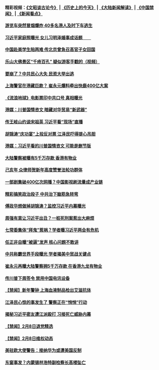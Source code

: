 #### 精彩视频：[《文昭谈古论今》](http://45.76.195.252/wenzhao) | [《历史上的今天》](http://45.76.195.252/today-in-history) | [《大陆新闻解读》](http://45.76.195.252/ntdtv-comedy) | [《中国禁闻》](http://45.76.195.252/ntdtv-news) | [《新闻看点》](http://45.76.195.252/news-insight) 

 #### [游览车突然冒烟爆炸 40多名港人及时下车逃生](../pages/prog204/a102508684.md?t=02101531?t=02101231?t=02101048) 

#### [习近平家庭照曝光 女儿习明泽婚事成话题　　](../pages/prog204/a102508514.md?t=02101531?t=02101231?t=02101048) 

#### [中国赴美学生陷两难 传北京曾急召高官子女回国](../pages/prog204/a102508606.md?t=02101531?t=02101231?t=02101048) 

#### [乐山大佛景区“千疮百孔” 疑似游客手戳的（视频）](../pages/prog204/a102508598.md?t=02101531?t=02101231?t=02101048) 

#### [要崩了？中共民心大失 民资大举出逃](../pages/prog204/a102508581.md?t=02101531?t=02101231?t=02101048) 

#### [上海警官在港藏巨款？ 崔永元爆料牵出快鹿400亿大案](../pages/prog204/a102508575.md?t=02101531?t=02101231?t=02101048) 

#### [《流浪地球》电影票印中共口号 真相曝光](../pages/prog204/a102508551.md?t=02101531?t=02101231?t=02101048) 

#### [港媒：川普国情咨文 暗藏对华贸易“新武器”](../pages/prog204/a102508548.md?t=02101531?t=02101231?t=02101048) 

#### [传王岐山约谈宋祖英 习近平看“现场”直播](../pages/prog204/a102508108.md?t=02101531?t=02101231?t=02101048) 

#### [胡锦涛“庆功宴”上投反对票 江泽民吓得提心吊胆](../pages/prog204/a102508515.md?t=02101531?t=02101231?t=02101048) 

#### [港媒：习近平看的川普国情咨文 可能是删节版](../pages/prog204/a102508439.md?t=02101531?t=02101231?t=02101048) 

#### [大陆警察被曝有5千万存款 香港有物业](../pages/prog204/a102508316.md?t=02101531?t=02101231?t=02101048) 

#### [己亥年 众律师贺新年高度赞誉法轮功群体](../pages/prog204/a102508304.md?t=02101531?t=02101231?t=02101048) 

#### [一部剧集破400亿次网播？中国影视刷流量成产业链](../pages/prog204/a102508253.md?t=02101531?t=02101231?t=02101048) 


#### [精彩搞笑政治段子 中共治下脑筋急转弯](../pages/prog204/a102508124.md?t=02101531?t=02101231?t=02101048) 

#### [傅政华想做掉胡锦涛？监控习近平内幕曝光](../pages/prog204/a102508081.md?t=02101531?t=02101231?t=02101048) 

#### [周强有意让习近平出丑？一桩死刑案惹出大麻烦](../pages/prog204/a102508048.md?t=02101531?t=02101231?t=02101048) 

#### [七常委集体“拜鬼”惹祸？学者曝习近平两会有危机](../pages/prog204/a102508032.md?t=02101531?t=02101231?t=02101048) 

#### [任正非自曝“被逼”发声  核心问题不敢讲](../pages/prog204/a102507948.md?t=02101531?t=02101231?t=02101048) 

#### [中共称霸世界手段曝光 学者揭美中贸战关键点](../pages/prog204/a102507914.md?t=02101531?t=02101231?t=02101048) 

#### [崔永元再曝大陆警察拥5千万存款 在香港九龙有物业](../pages/prog204/a102507887.md?t=02101531?t=02101231?t=02101048) 

#### [传川普下周签令 禁用中国电讯设备](../pages/prog204/a102507868.md?t=02101531?t=02101231?t=02101048) 

#### [【禁闻】新年警钟 上海血液制品检出艾滋抗体](../pages/prog204/a102507734.md?t=02101531?t=02101231?t=02101048) 

#### [江泽民心惊的事发生了 警察正在“悄悄”行动](../pages/prog204/a102507393.md?t=02101531?t=02101231?t=02101048) 

#### [揭秘习近平密友遭江派殴打 习接死亡威胁内幕](../pages/prog204/a102507433.md?t=02101531?t=02101231?t=02101048) 

#### [【禁闻】2月8日退党精选](../pages/prog204/a102507759.md?t=02101531?t=02101231?t=02101048) 

#### [【禁闻】2月8日维权动态](../pages/prog204/a102507757.md?t=02101531?t=02101231?t=02101048) 

#### [美驻欧大使警告：接纳华为或遭美国反制](../pages/prog204/a102507643.md?t=02101531?t=02101231?t=02101048) 

#### [东窗事发？内蒙锡林浩特副检察长高楼坠亡](../pages/prog204/a102507630.md?t=02101531?t=02101231?t=02101048) 

